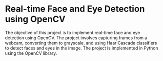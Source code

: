 # Real-time Face and Eye Detection using OpenCV
The objective of this project is to implement real-time face and eye detection using OpenCV. The project involves capturing frames from a webcam, converting them to grayscale, and using Haar Cascade classifiers to detect faces and eyes in the image. The project is implemented in Python using the OpenCV library.
